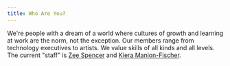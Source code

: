 ```yaml
---
title: Who Are You?
---
```

We're people with a dream of a world where cultures of growth and learning at
work are the norm, not the exception. Our members range from technology
executives to artists. We value skills of all kinds and all levels. The current
"staff" is <a href="http://zeespencer.com">Zee Spencer</a> and <a
href="http://twitter.com/kmanion">Kiera Manion-Fischer</a>.

